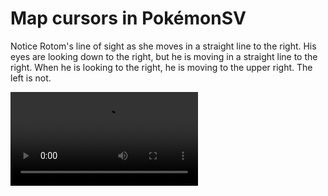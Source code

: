 # Map cursors in PokémonSV

Notice Rotom's line of sight as she moves in a straight line to the right. His eyes are looking down to the right, but he is moving in a straight line to the right. When he is looking to the right, he is moving to the upper right.
The left is not.

![movie.mp4](./rotom.mp4)

